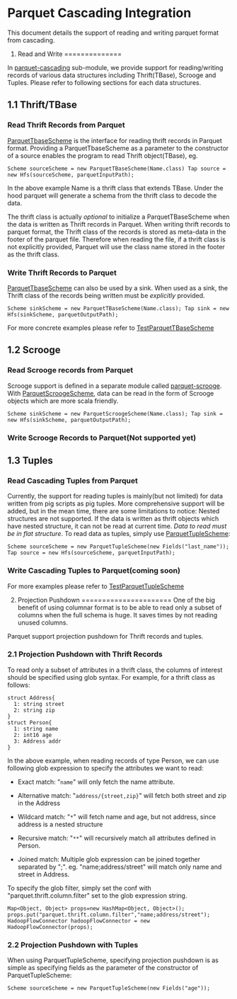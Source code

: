 Parquet Cascading Integration
=============================

This document details the support of reading and writing parquet format from cascading.

1. Read and Write
==============

In [parquet-cascading](http://https://github.com/Parquet/parquet-mr/tree/master/parquet-cascading) sub-module, we provide support for reading/writing records of various data structures including Thrift(TBase), Scrooge and Tuples. Please refer to following sections for each data structures.

1.1 Thrift/TBase
------------
### Read Thrift Records from Parquet
[ParquetTbaseScheme](https://github.com/Parquet/parquet-mr/blob/master/parquet-cascading/src/main/java/parquet/cascading/ParquetTBaseScheme.java) is the interface for reading thrift records in Parquet format. Providing a ParquetTbaseScheme as a parameter to the constructor of a source enables the program to read Thrift object(TBase), eg.

`
Scheme sourceScheme = new ParquetTBaseScheme(Name.class)
Tap source = new Hfs(sourceScheme, parquetInputPath);
`

In the above example Name is a thrift class that extends TBase. Under the hood parquet will generate a schema from the thrift class to decode the data. 

The thrift class is actually *optional* to initialize a ParquetTBaseScheme when the data is written as Thrift records in Parquet. When writing thrift records to parquet format, the Thrift class of the records is stored as meta-data in the footer of the parquet file. Therefore when reading the file, if a thrift class is not explicitly provided, Parquet will use the class name stored in the footer as the thrift class. 

### Write Thrift Records to Parquet
[ParquetTbaseScheme](https://github.com/Parquet/parquet-mr/blob/master/parquet-cascading/src/main/java/parquet/cascading/ParquetTBaseScheme.java) can also be used by a sink. When used as a sink, the Thrift class of the records being written must be *explicitly* provided.

`
Scheme sinkScheme = new ParquetTBaseScheme(Name.class);
Tap sink = new Hfs(sinkScheme, parquetOutputPath);
`

For more concrete examples please refer to [TestParquetTBaseScheme](https://github.com/Parquet/parquet-mr/blob/master/parquet-cascading/src/test/java/parquet/cascading/TestParquetTBaseScheme.java)

1.2 Scrooge
-----------
### Read Scrooge records from Parquet
Scrooge support is defined in a separate module called [parquet-scrooge](https://github.com/Parquet/parquet-mr/tree/master/parquet-scrooge). With [ParquetScroogeScheme](https://github.com/Parquet/parquet-mr/blob/master/parquet-scrooge/src/main/java/parquet/scrooge/ParquetScroogeScheme.java), data can be read in the form of Scrooge objects which are more scala friendly.

`
Scheme sinkScheme = new ParquetScroogeScheme(Name.class);
Tap sink = new Hfs(sinkScheme, parquetOutputPath);
`

### Write Scrooge Records to Parquet(Not supported yet)

1.3 Tuples
----------
### Read Cascading Tuples from Parquet
Currently, the support for reading tuples is mainly(but not limited) for data written from pig scripts as pig tuples. More comprehensive support will be added, but in the mean time, there are some limitations to notice: Nested structures are not supported. If the data is written as thrift objects which have nested structure, it can not be read at current time. *Data to read must be in flat structure*. To read data as tuples, simply use [ParquetTupleScheme](https://github.com/Parquet/parquet-mr/blob/master/parquet-cascading/src/main/java/parquet/cascading/ParquetTupleScheme.java):

`
Scheme sourceScheme = new ParquetTupleScheme(new Fields("last_name"));
Tap source = new Hfs(sourceScheme, parquetInputPath);
`

### Write Cascading Tuples to Parquet(coming soon)

For more examples please refer to [TestParquetTupleScheme](https://github.com/Parquet/parquet-mr/blob/master/parquet-cascading/src/test/java/parquet/cascading/TestParquetTupleScheme.java)

2. Projection Pushdown
======================
One of the big benefit of using columnar format is to be able to read only a subset of columns when the full schema is huge. It saves times by not reading unused columns. 

Parquet support projection pushdown for Thrift records and tuples.

### 2.1 Projection Pushdown with Thrift Records
To read only a subset of attributes in a thrift class, the columns of interest should be specified using glob syntax. For example, for a thrift class as follows:

    
    struct Address{
      1: string street
      2: string zip
    }
    struct Person{
      1: string name
      2: int16 age
      3: Address addr
    }


In the above example, when reading records of type Person, we can use following glob expression to specify the attributes we want to read:

- Exact match:
"`name`" will only fetch the name attribute.

- Alternative match:
"`address/{street,zip}`" will fetch both street and zip in the Address

- Wildcard match:
"`*`" will fetch name and age, but not address, since address is a nested structure

- Recursive match:
"`**`" will recursively match all attributes defined in Person.

- Joined match:
Multiple glob expression can be joined together separated by ";". eg. "name;address/street" will match only name and street in Address.

To specify the glob filter, simply set the conf with "parquet.thrift.column.filter" set to the glob expression string.


    Map<Object, Object> props=new HashMap<Object, Object>();
    props.put("parquet.thrift.column.filter","name;address/street");
    HadoopFlowConnector hadoopFlowConnector = new HadoopFlowConnector(props);


### 2.2 Projection Pushdown with Tuples
When using ParquetTupleScheme, specifying projection pushdown is as simple as specifying fields as the parameter of the constructor of ParquetTupleScheme:

`Scheme sourceScheme = new ParquetTupleScheme(new Fields("age"));`
